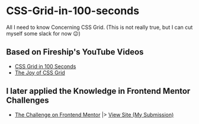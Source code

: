 # CSS-Grid-in-100-seconds
 All I need to know Concerning CSS Grid. (This is not really true, but I can cut myself some slack for now 😉)

## Based on Fireship's YouTube Videos

- [CSS Grid in 100 Seconds](https://www.youtube.com/watch?v=uuOXPWCh-6o)
- [The Joy of CSS Grid](https://www.youtube.com/watch?v=705XCEruZFs)

## I later applied the Knowledge in Frontend Mentor Challenges

- [The Challenge on Frontend Mentor](https://www.frontendmentor.io/solutions/css-only-C3A0d7U4r) |> [View Site (My Submission)](https://tender-cray-ecd3dd.netlify.app/)
